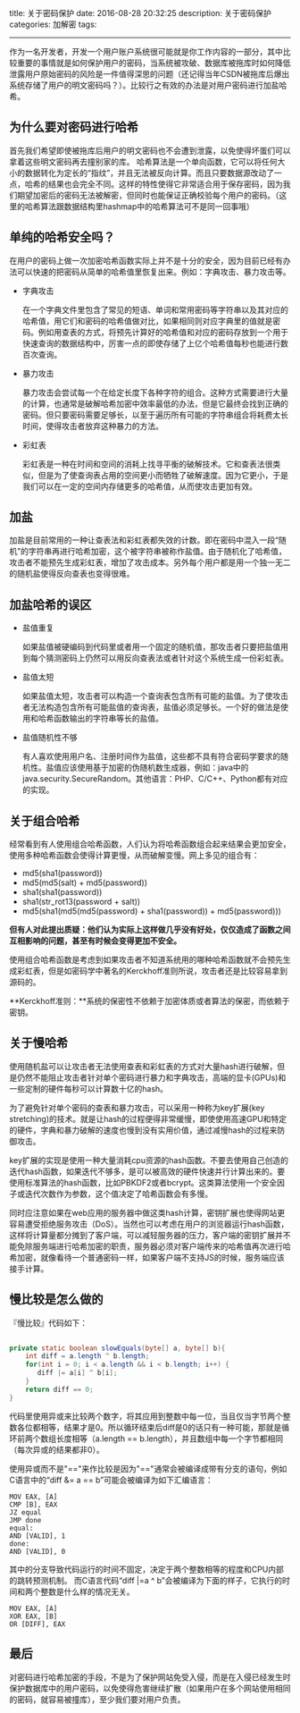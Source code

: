 title: 关于密码保护
date: 2016-08-28 20:32:25
description: 关于密码保护
categories: 加解密
tags: 

---
作为一名开发者，开发一个用户账户系统很可能就是你工作内容的一部分，其中比较重要的事情就是如何保护用户的密码，当系统被攻破、数据库被拖库时如何降低泄露用户原始密码的风险是一件值得深思的问题（还记得当年CSDN被拖库后爆出系统存储了用户的明文密码吗？）。比较行之有效的办法是对用户密码进行加盐哈希。

## 为什么要对密码进行哈希
首先我们希望即使被拖库后用户的明文密码也不会遭到泄露，以免使得坏蛋们可以拿着这些明文密码再去撞别家的库。
哈希算法是一个单向函数，它可以将任何大小的数据转化为定长的“指纹”，并且无法被反向计算。而且只要数据源改动了一点，哈希的结果也会完全不同。这样的特性使得它非常适合用于保存密码，因为我们期望加密后的密码无法被解密，但同时也能保证正确校验每个用户的密码。（这里的哈希算法跟数据结构里hashmap中的哈希算法可不是同一回事哦）

## 单纯的哈希安全吗？
在用户的密码上做一次加密哈希函数实际上并不是十分的安全，因为目前已经有办法可以快速的把密码从简单的哈希值里恢复出来。例如：字典攻击、暴力攻击等。

- 字典攻击

  在一个字典文件里包含了常见的短语、单词和常用密码等字符串以及其对应的哈希值，用它们和密码的哈希值做对比，如果相同则对应字典里的值就是密码。例如用查表的方式，将预先计算好的哈希值和对应的密码存放到一个用于快速查询的数据结构中，厉害一点的即使存储了上亿个哈希值每秒也能进行数百次查询。
  
- 暴力攻击

  暴力攻击会尝试每一个在给定长度下各种字符的组合。这种方式需要进行大量的计算，也通常是破解哈希加密中效率最低的办法，但是它最终会找到正确的密码。但只要密码需要足够长，以至于遍历所有可能的字符串组合将耗费太长时间，使得攻击者放弃这种暴力的方法。
  
- 彩虹表

   彩虹表是一种在时间和空间的消耗上找寻平衡的破解技术。它和查表法很类似，但是为了使查询表占用的空间更小而牺牲了破解速度。因为它更小，于是我们可以在一定的空间内存储更多的哈希值，从而使攻击更加有效。

## 加盐
加盐是目前常用的一种让查表法和彩虹表都失效的计数。即在密码中混入一段“随机”的字符串再进行哈希加密，这个被字符串被称作盐值。由于随机化了哈希值，攻击者不能预先生成彩虹表，增加了攻击成本。另外每个用户都是用一个独一无二的随机盐使得反向查表也变得很难。

## 加盐哈希的误区

 - 盐值重复
  
   如果盐值被硬编码到代码里或者用一个固定的随机值，那攻击者只要把盐值用到每个猜测密码上仍然可以用反向查表法或者针对这个系统生成一份彩虹表。
  
 - 盐值太短
 
    如果盐值太短，攻击者可以构造一个查询表包含所有可能的盐值。为了使攻击者无法构造包含所有可能盐值的查询表，盐值必须足够长。一个好的做法是使用和哈希函数输出的字符串等长的盐值。
    
 - 盐值随机性不够

    有人喜欢使用用户名、注册时间作为盐值，这些都不具有符合密码学要求的随机性。盐值应该使用基于加密的伪随机数生成器，例如：java中的java.security.SecureRandom。其他语言：PHP、C/C++、Python都有对应的实现。
 
## 关于组合哈希

 
 经常看到有人使用组合哈希函数，人们认为将哈希函数组合起来结果会更加安全，使用多种哈希函数会使得计算更慢，从而破解变慢。网上多见的组合有：
 
 - md5(sha1(password))
 - md5(md5(salt) + md5(password))
 - sha1(sha1(password))
 - sha1(str_rot13(password + salt))
 - md5(sha1(md5(md5(password) + sha1(password)) + md5(password)))

**但有人对此提出质疑：他们认为实际上这样做几乎没有好处，仅仅造成了函数之间互相影响的问题，甚至有时候会变得更加不安全。**
 
使用组合哈希函数是考虑到如果攻击者不知道系统用的哪种哈希函数就不会预先生成彩虹表，但是如密码学中著名的Kerckhoff准则所说，攻击者还是比较容易拿到源码的。
 
 **Kerckhoff准则：**系统的保密性不依赖于加密体质或者算法的保密，而依赖于密钥。

## 关于慢哈希

使用随机盐可以让攻击者无法使用查表和彩虹表的方式对大量hash进行破解，但是仍然不能阻止攻击者针对单个密码进行暴力和字典攻击，高端的显卡(GPUs)和一些定制的硬件每秒可以计算数十亿的hash。

为了避免针对单个密码的查表和暴力攻击，可以采用一种称为key扩展(key stretching)的技术。就是让hash的过程便得非常缓慢，即使使用高速GPU和特定的硬件，字典和暴力破解的速度也慢到没有实用价值，通过减慢hash的过程来防御攻击。

key扩展的实现是使用一种大量消耗cpu资源的hash函数。不要去使用自己创造的迭代hash函数，如果迭代不够多，是可以被高效的硬件快速并行计算出来的。要使用标准算法的hash函数，比如PBKDF2或者bcrypt。这类算法使用一个安全因子或迭代次数作为参数，这个值决定了哈希函数会有多慢。

同时应注意如果在web应用的服务器中做这类hash计算，密钥扩展也使得网站更容易遭受拒绝服务攻击（DoS）。当然也可以考虑在用户的浏览器运行hash函数，这样将计算量都分摊到了客户端，可以减轻服务器的压力，客户端的密钥扩展并不能免除服务端进行哈希加密的职责，服务器必须对客户端传来的哈希值再次进行哈希加密，就像看待一个普通密码一样，如果客户端不支持JS的时候，服务端应该接手计算。

## 慢比较是怎么做的

『慢比较』代码如下：

```java
 
private static boolean slowEquals(byte[] a, byte[] b){
    int diff = a.length ^ b.length;
    for(int i = 0; i < a.length && i < b.length; i++) {
       diff |= a[i] ^ b[i];
    }
    return diff == 0;
}

```

代码里使用异或来比较两个数字，将其应用到整数中每一位，当且仅当字节两个整数各位都相等，结果才是0。所以循环结束后diff是0的话只有一种可能，那就是循环前两个数组长度相等（a.length == b.length），并且数组中每一个字节都相同（每次异或的结果都非0）。

使用异或而不是"=="来作比较是因为"=="通常会被编译成带有分支的语句，例如C语言中的“diff &= a == b”可能会被编译为如下汇编语言：


```
MOV EAX, [A]
CMP [B], EAX
JZ equal
JMP done
equal:
AND [VALID], 1
done:
AND [VALID], 0

```

其中的分支导致代码运行的时间不固定，决定于两个整数相等的程度和CPU内部的跳转预测机制。
而C语言代码“diff |=a ^ b”会被编译为下面的样子，它执行的时间和两个整数是什么样的情况无关。

```
MOV EAX, [A]
XOR EAX, [B]
OR [DIFF], EAX

```

## 最后
对密码进行哈希加密的手段，不是为了保护网站免受入侵，而是在入侵已经发生时保护数据库中的用户密码，以免使得危害继续扩散（如果用户在多个网站使用相同的密码，就容易被撞库），至少我们要对用户负责。